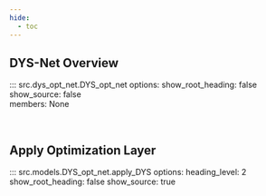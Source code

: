 ```yaml
---
hide:
  - toc
---
```


## DYS-Net Overview

::: src.dys_opt_net.DYS_opt_net
    options:
      show_root_heading: false
      show_source: false  
      members: None

<br>

## Apply Optimization Layer    
::: src.models.DYS_opt_net.apply_DYS
    options:
      heading_level: 2
      show_root_heading: false
      show_source: true            

<br>

